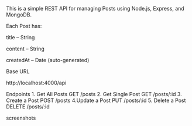 This is a simple REST API for managing Posts using Node.js, Express, and MongoDB.

Each Post has:

title – String

content – String

createdAt – Date (auto-generated)


Base URL

  http://localhost:4000/api

Endpoints
1️. Get All Posts
    GET /posts
2. Get Single Post
  GET /posts/:id
3. Create a Post
  POST /posts
4.Update a Post
  PUT /posts/:id
5. Delete a Post
  DELETE /posts/:id

screenshots

